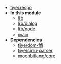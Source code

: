 - [tiye/respo](tiye/respo/)
- **In this module**
  - [lib](tiye/respo/lib/members)
  - [lib/dialog](tiye/respo/lib/dialog/members)
  - [lib/node](tiye/respo/lib/node/members)
  - [main](tiye/respo/main/members)
- **Dependencies**
  - [tiye/dom-ffi](tiye/dom-ffi/)
  - [tiye/cirru-parser](tiye/cirru-parser/)
  - [moonbitlang/core](moonbitlang/core/)